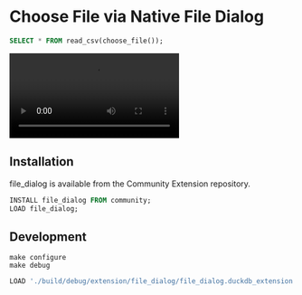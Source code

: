 # Choose File via Native File Dialog

```sql
SELECT * FROM read_csv(choose_file());
```

![](./file-dialog2.mp4)

## Installation

file_dialog is available from the Community Extension repository.

```sql
INSTALL file_dialog FROM community;
LOAD file_dialog;
```

## Development

```shell
make configure
make debug
```

```sql
LOAD './build/debug/extension/file_dialog/file_dialog.duckdb_extension';
```